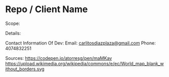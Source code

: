 # Repo / Client Name

Scope:

Details:

Contact Information Of Dev:
    Email: carlitosdiazplaza@gmail.com
    Phone: 4074832251

Sources:
https://codepen.io/atorresg/pen/maMKav
https://upload.wikimedia.org/wikipedia/commons/e/ec/World_map_blank_without_borders.svg